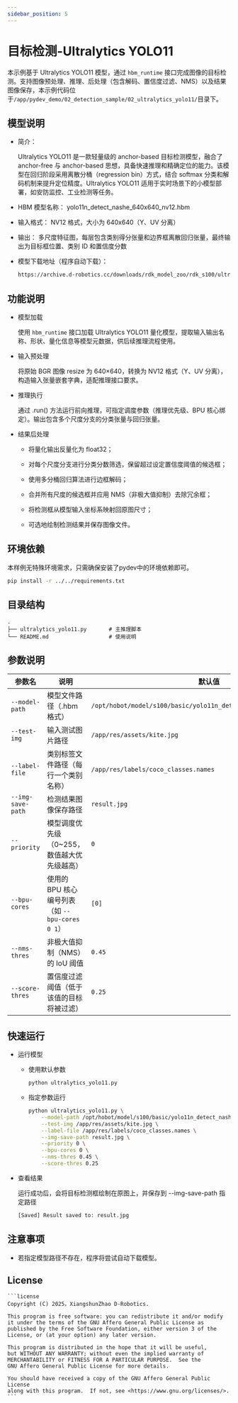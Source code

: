 ```yaml
---
sidebar_position: 5
---
```


# 目标检测-Ultralytics YOLO11

本示例基于 Ultralytics YOLO11 模型，通过 `hbm_runtime` 接口完成图像的目标检测。支持图像预处理、推理、后处理（包含解码、置信度过滤、NMS）以及结果图像保存，本示例代码位于`/app/pydev_demo/02_detection_sample/02_ultralytics_yolo11/`目录下。

## 模型说明
- 简介：

    Ultralytics YOLO11 是一款轻量级的 anchor-based 目标检测模型，融合了 anchor-free 与 anchor-based 思想，具备快速推理和精确定位的能力。该模型在回归阶段采用离散分桶（regression bin）方式，结合 softmax 分类和解码机制来提升定位精度。Ultralytics YOLO11 适用于实时场景下的小模型部署，如安防监控、工业检测等任务。

- HBM 模型名称： yolo11n_detect_nashe_640x640_nv12.hbm

- 输入格式： NV12 格式，大小为 640x640（Y、UV 分离）

- 输出： 多尺度特征图，每层包含类别得分张量和边界框离散回归张量，最终输出为目标框位置、类别 ID 和置信度分数

- 模型下载地址（程序自动下载）：

    ```bash
    https://archive.d-robotics.cc/downloads/rdk_model_zoo/rdk_s100/ultralytics_YOLO/yolo11n_detect_nashe_640x640_nv12.hbm
    ```

## 功能说明
- 模型加载

    使用 `hbm_runtime` 接口加载 Ultralytics YOLO11 量化模型，提取输入输出名称、形状、量化信息等模型元数据，供后续推理流程使用。

- 输入预处理

    将原始 BGR 图像 resize 为 640×640，转换为 NV12 格式（Y、UV 分离），构造输入张量嵌套字典，适配推理接口要求。

- 推理执行

    通过 .run() 方法运行前向推理，可指定调度参数（推理优先级、BPU 核心绑定）。输出包含多个尺度分支的分类张量与回归张量。

- 结果后处理

    - 将量化输出反量化为 float32；

    - 对每个尺度分支进行分类分数筛选，保留超过设定置信度阈值的候选框；

    - 使用多分桶回归算法进行边框解码；

    - 合并所有尺度的候选框并应用 NMS（非极大值抑制）去除冗余框；

    - 将检测框从模型输入坐标系映射回原图尺寸；

    - 可选地绘制检测结果并保存图像文件。

## 环境依赖
本样例无特殊环境需求，只需确保安装了pydev中的环境依赖即可。
```bash
pip install -r ../../requirements.txt
```

## 目录结构
```text
.
├── ultralytics_yolo11.py       # 主推理脚本
└── README.md                   # 使用说明
```

## 参数说明
| 参数名           | 说明                                                         | 默认值                                         |
|------------------|--------------------------------------------------------------|------------------------------------------------|
| `--model-path`    | 模型文件路径（.hbm 格式）                                    | `/opt/hobot/model/s100/basic/yolo11n_detect_nashe_640x640_nv12.hbm`        |
| `--test-img`      | 输入测试图片路径                                             | `/app/res/assets/kite.jpg`                        |
| `--label-file`    | 类别标签文件路径（每行一个类别名称）                         | `/app/res/labels/coco_classes.names`              |
| `--img-save-path` | 检测结果图像保存路径                                         | `result.jpg`                                   |
| `--priority`      | 模型调度优先级（0~255，数值越大优先级越高）                  | `0`                                            |
| `--bpu-cores`     | 使用的 BPU 核心编号列表（如 `--bpu-cores 0 1`）             | `[0]`                                          |
| `--nms-thres`     | 非极大值抑制（NMS）的 IoU 阈值                                | `0.45`                                         |
| `--score-thres`   | 置信度过滤阈值（低于该值的目标将被过滤）                      | `0.25`                                         |


## 快速运行
- 运行模型
    - 使用默认参数
        ```bash
        python ultralytics_yolo11.py
        ```
    - 指定参数运行
        ```bash
        python ultralytics_yolo11.py \
            --model-path /opt/hobot/model/s100/basic/yolo11n_detect_nashe_640x640_nv12.hbm \
            --test-img /app/res/assets/kite.jpg \
            --label-file /app/res/labels/coco_classes.names \
            --img-save-path result.jpg \
            --priority 0 \
            --bpu-cores 0 \
            --nms-thres 0.45 \
            --score-thres 0.25
        ```
- 查看结果

    运行成功后，会将目标检测框绘制在原图上，并保存到 --img-save-path 指定路径
    ```bash
    [Saved] Result saved to: result.jpg
    ```

## 注意事项
- 若指定模型路径不存在，程序将尝试自动下载模型。

## License
    ```license
    Copyright (C) 2025，XiangshunZhao D-Robotics.

    This program is free software: you can redistribute it and/or modify
    it under the terms of the GNU Affero General Public License as
    published by the Free Software Foundation, either version 3 of the
    License, or (at your option) any later version.

    This program is distributed in the hope that it will be useful,
    but WITHOUT ANY WARRANTY; without even the implied warranty of
    MERCHANTABILITY or FITNESS FOR A PARTICULAR PURPOSE.  See the
    GNU Affero General Public License for more details.

    You should have received a copy of the GNU Affero General Public License
    along with this program.  If not, see <https://www.gnu.org/licenses/>.
    ```
